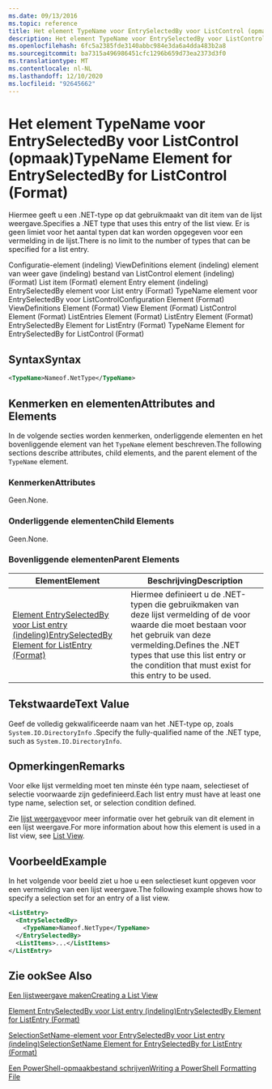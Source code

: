 ```yaml
---
ms.date: 09/13/2016
ms.topic: reference
title: Het element TypeName voor EntrySelectedBy voor ListControl (opmaak)
description: Het element TypeName voor EntrySelectedBy voor ListControl (opmaak)
ms.openlocfilehash: 6fc5a2385fde3140abbc984e3da6a4dda483b2a8
ms.sourcegitcommit: ba7315a496986451cfc1296b659d73ea2373d3f0
ms.translationtype: MT
ms.contentlocale: nl-NL
ms.lasthandoff: 12/10/2020
ms.locfileid: "92645662"
---
```

# <a name="typename-element-for-entryselectedby-for-listcontrol-format"></a><span data-ttu-id="74f77-103">Het element TypeName voor EntrySelectedBy voor ListControl (opmaak)</span><span class="sxs-lookup"><span data-stu-id="74f77-103">TypeName Element for EntrySelectedBy for ListControl (Format)</span></span>

<span data-ttu-id="74f77-104">Hiermee geeft u een .NET-type op dat gebruikmaakt van dit item van de lijst weergave.</span><span class="sxs-lookup"><span data-stu-id="74f77-104">Specifies a .NET type that uses this entry of the list view.</span></span> <span data-ttu-id="74f77-105">Er is geen limiet voor het aantal typen dat kan worden opgegeven voor een vermelding in de lijst.</span><span class="sxs-lookup"><span data-stu-id="74f77-105">There is no limit to the number of types that can be specified for a list entry.</span></span>

<span data-ttu-id="74f77-106">Configuratie-element (indeling) ViewDefinitions element (indeling) element van weer gave (indeling) bestand van ListControl element (indeling) (Format) List item (Format) element Entry element (indeling) EntrySelectedBy element voor List entry (Format) TypeName element voor EntrySelectedBy voor ListControl</span><span class="sxs-lookup"><span data-stu-id="74f77-106">Configuration Element (Format) ViewDefinitions Element (Format) View Element (Format) ListControl Element (Format) ListEntries Element (Format) ListEntry Element (Format) EntrySelectedBy Element for ListEntry (Format) TypeName Element for EntrySelectedBy for ListControl (Format)</span></span>

## <a name="syntax"></a><span data-ttu-id="74f77-107">Syntax</span><span class="sxs-lookup"><span data-stu-id="74f77-107">Syntax</span></span>

```xml
<TypeName>Nameof.NetType</TypeName>
```

## <a name="attributes-and-elements"></a><span data-ttu-id="74f77-108">Kenmerken en elementen</span><span class="sxs-lookup"><span data-stu-id="74f77-108">Attributes and Elements</span></span>

<span data-ttu-id="74f77-109">In de volgende secties worden kenmerken, onderliggende elementen en het bovenliggende element van het `TypeName` element beschreven.</span><span class="sxs-lookup"><span data-stu-id="74f77-109">The following sections describe attributes, child elements, and the parent element of the `TypeName` element.</span></span>

### <a name="attributes"></a><span data-ttu-id="74f77-110">Kenmerken</span><span class="sxs-lookup"><span data-stu-id="74f77-110">Attributes</span></span>

<span data-ttu-id="74f77-111">Geen.</span><span class="sxs-lookup"><span data-stu-id="74f77-111">None.</span></span>

### <a name="child-elements"></a><span data-ttu-id="74f77-112">Onderliggende elementen</span><span class="sxs-lookup"><span data-stu-id="74f77-112">Child Elements</span></span>

<span data-ttu-id="74f77-113">Geen.</span><span class="sxs-lookup"><span data-stu-id="74f77-113">None.</span></span>

### <a name="parent-elements"></a><span data-ttu-id="74f77-114">Bovenliggende elementen</span><span class="sxs-lookup"><span data-stu-id="74f77-114">Parent Elements</span></span>

|<span data-ttu-id="74f77-115">Element</span><span class="sxs-lookup"><span data-stu-id="74f77-115">Element</span></span>|<span data-ttu-id="74f77-116">Beschrijving</span><span class="sxs-lookup"><span data-stu-id="74f77-116">Description</span></span>|
|-------------|-----------------|
|[<span data-ttu-id="74f77-117">Element EntrySelectedBy voor List entry (indeling)</span><span class="sxs-lookup"><span data-stu-id="74f77-117">EntrySelectedBy Element for ListEntry (Format)</span></span>](./entryselectedby-element-for-listentry-for-listcontrol-format.md)|<span data-ttu-id="74f77-118">Hiermee definieert u de .NET-typen die gebruikmaken van deze lijst vermelding of de voor waarde die moet bestaan voor het gebruik van deze vermelding.</span><span class="sxs-lookup"><span data-stu-id="74f77-118">Defines the .NET types that use this list entry or the condition that must exist for this entry to be used.</span></span>|

## <a name="text-value"></a><span data-ttu-id="74f77-119">Tekstwaarde</span><span class="sxs-lookup"><span data-stu-id="74f77-119">Text Value</span></span>

<span data-ttu-id="74f77-120">Geef de volledig gekwalificeerde naam van het .NET-type op, zoals `System.IO.DirectoryInfo` .</span><span class="sxs-lookup"><span data-stu-id="74f77-120">Specify the fully-qualified name of the .NET type, such as `System.IO.DirectoryInfo`.</span></span>

## <a name="remarks"></a><span data-ttu-id="74f77-121">Opmerkingen</span><span class="sxs-lookup"><span data-stu-id="74f77-121">Remarks</span></span>

<span data-ttu-id="74f77-122">Voor elke lijst vermelding moet ten minste één type naam, selectieset of selectie voorwaarde zijn gedefinieerd.</span><span class="sxs-lookup"><span data-stu-id="74f77-122">Each list entry must have at least one type name, selection set, or selection condition defined.</span></span>

<span data-ttu-id="74f77-123">Zie [lijst weergave](./creating-a-list-view.md)voor meer informatie over het gebruik van dit element in een lijst weergave.</span><span class="sxs-lookup"><span data-stu-id="74f77-123">For more information about how this element is used in a list view, see [List View](./creating-a-list-view.md).</span></span>

## <a name="example"></a><span data-ttu-id="74f77-124">Voorbeeld</span><span class="sxs-lookup"><span data-stu-id="74f77-124">Example</span></span>

<span data-ttu-id="74f77-125">In het volgende voor beeld ziet u hoe u een selectieset kunt opgeven voor een vermelding van een lijst weergave.</span><span class="sxs-lookup"><span data-stu-id="74f77-125">The following example shows how to specify a selection set for an entry of a list view.</span></span>

```xml
<ListEntry>
  <EntrySelectedBy>
    <TypeName>Nameof.NetType</TypeName>
  </EntrySelectedBy>
  <ListItems>...</ListItems>
</ListEntry>
```

## <a name="see-also"></a><span data-ttu-id="74f77-126">Zie ook</span><span class="sxs-lookup"><span data-stu-id="74f77-126">See Also</span></span>

[<span data-ttu-id="74f77-127">Een lijstweergave maken</span><span class="sxs-lookup"><span data-stu-id="74f77-127">Creating a List View</span></span>](./creating-a-list-view.md)

[<span data-ttu-id="74f77-128">Element EntrySelectedBy voor List entry (indeling)</span><span class="sxs-lookup"><span data-stu-id="74f77-128">EntrySelectedBy Element for ListEntry (Format)</span></span>](./entryselectedby-element-for-listentry-for-listcontrol-format.md)

[<span data-ttu-id="74f77-129">SelectionSetName-element voor EntrySelectedBy voor List entry (indeling)</span><span class="sxs-lookup"><span data-stu-id="74f77-129">SelectionSetName Element for EntrySelectedBy for ListEntry (Format)</span></span>](./selectionsetname-element-for-entryselectedby-for-listcontrol-format.md)

[<span data-ttu-id="74f77-130">Een PowerShell-opmaakbestand schrijven</span><span class="sxs-lookup"><span data-stu-id="74f77-130">Writing a PowerShell Formatting File</span></span>](./writing-a-powershell-formatting-file.md)
